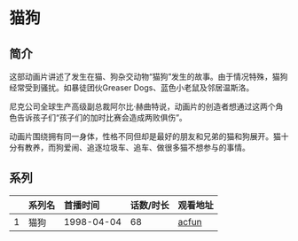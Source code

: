 # 猫狗


## 简介

这部动画片讲述了发生在猫、狗杂交动物“猫狗”发生的故事。由于情况特殊，猫狗经常受到骚扰。如暴徒团伙Greaser Dogs、蓝色小老鼠及邻居温斯洛。

尼克公司全球生产高级副总裁阿尔比·赫曲特说，动画片的创造者想通过这两个角色告诉孩子们“孩子们的加时比赛会造成两败俱伤”。

动画片围绕拥有同一身体，性格不同但却是最好的朋友和兄弟的猫和狗展开。猫十分有教养，而狗爱闹、追逐垃圾车、追车、做很多猫不想参与的事情。





## 系列

|     |   系列名   |   首播时间  | 话数/时长  | 观看地址 |
|:---  |:------    |:----      |:---       |:---  |
| 1 | 猫狗 | 1998-04-04 | 68 | [acfun](https://www.acfun.cn/v/ac3371528_1) |

<!--

## 配乐

{{< music auto="https://y.qq.com/n/yqq/album/.html" >}}

-->





